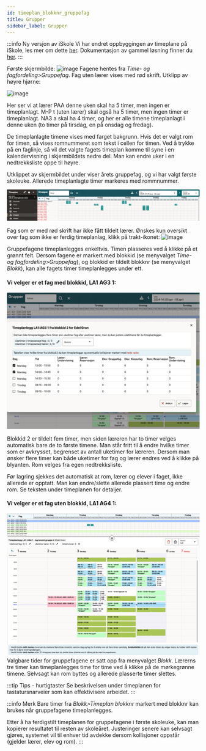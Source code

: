 ```yaml
---
id: timeplan_blokknr_gruppefag
title: Grupper
sidebar_label: Grupper
---
```


:::info Ny versjon av iSkole
Vi har endret oppbyggingen av timeplane på iSkole, les mer om dette [her](https://dokumentasjon.iskole.net/blog/timeplan). Dokumentasjon av gammel løsning finner du [her](https://dokumentasjon.iskole.net/docs/timeplan_blokknr_gruppefag_old).
:::

Første skjermbilde:
![image](https://github.com/BarmanHanssen/iskole/assets/80097133/fcee463d-7606-40fc-a596-629d4646758a)
Fagene hentes fra _Time- og fagfordeling>Gruppefag_. Fag uten lærer vises med rød skrift.
Utklipp av høyre hjørne: 

![image](https://github.com/BarmanHanssen/iskole/assets/80097133/12ca06d9-73fa-48bd-bc92-b79de6d24097) 

Her ser vi at lærer PAA denne uken skal ha 5 timer, men ingen er timeplanlagt. M-P t (uten lærer) skal også ha 5 timer, men ingen timer er timeplanlagt. NA3 a skal ha 4 timer, og her er alle timene timeplanlagt i denne uken (to timer på tirsdag, en på onsdag og fredag).

De timeplanlagte timene vises med farget bakgrunn. Hvis det er valgt rom for timen, så vises romnummeret som tekst i cellen for timen. Ved å trykke på en faglinje, så vil det valgte fagets timeplan komme til syne i en kalendervisning i skjermbildets nedre del. Man kan endre uker i en nedtrekksliste oppe til høyre.

Utklippet av skjermbildet under viser årets gruppefag, og vi har valgt første skoleuke. Allerede timeplanlagte timer markeres med rommnummer. 

![image](/img/tp_grupper.png)

Fag som er med rød skrift har ikke fått tildelt lærer. Ønskes kun oversikt over fag som ikke er ferdig timeplanlag, klikk på trakt-ikonet:
![image](https://github.com/user-attachments/assets/0b6f8863-1b39-4073-afc1-5a127658023b)


Gruppefagene timeplanlegges enkeltvis. Timen plasseres ved å klikke på et grønnt felt. Dersom fagene er markert med blokkid (se menyvalget _Time- og fagfordeling>Gruppefag_), og blokkid er tildelt blokknr (se menyvalget _Blokk_), kan alle fagets timer timeplanlegges under ett.

#### Vi velger er et fag med blokkid, LA1 AG3 1:
![tp_grupper_timeplanlegg_med_blokkid](/img/tp_grupper_blokkid.png)

Blokkid 2 er tildelt fem timer, men siden læreren har to timer velges automatisk bare de to første timene. Man står fritt til å endre hvilke timer som er avkrysset, begrenset av antall uketimer for læreren. Dersom man ønsker flere timer kan både uketimer for fag og lærer endres ved å klikke på blyanten. Rom velges fra egen nedtrekksliste.

Før lagring sjekkes det automatisk at rom, lærer og elever i faget, ikke allerede er opptatt. Man kan endre/slette allerede plassert time og endre rom. Se teksten under timeplanen for detaljer.

#### Vi velger er et fag uten blokkid, LA1 AG4 1:
![tp_grupper_timeplanlegg_uten_blokkid](/img/tp_grupper_uten_blokkid.png)
Valgbare tider for gruppefagene er satt opp fra menyvalget _Blokk_. Lærerns tre timer kan timeplanlegges time for time ved å klikke på de mørkegrønne timene. Selvsagt kan rom byttes og allerede plasserte timer slettes.

:::tip Tips - hurtigtaster
Se beskrivelsen under timeplanen for tastatursnarveier som kan effektivisere arbeidet.
:::

:::info Merk
Bare timer fra _Blokk>Timeplan blokknr_ markert med blokknr kan brukes når gruppefagene timeplanlegges. 

Etter å ha ferdigstilt timeplanen for gruppefagene i første skoleuke, kan man kopierer resultatet til resten av skoleåret. Justeringer senere kan selvsagt gjøres, systemet vil til enhver tid avdekke dersom kollisjoner oppstår (gjelder lærer, elev og rom).
:::


